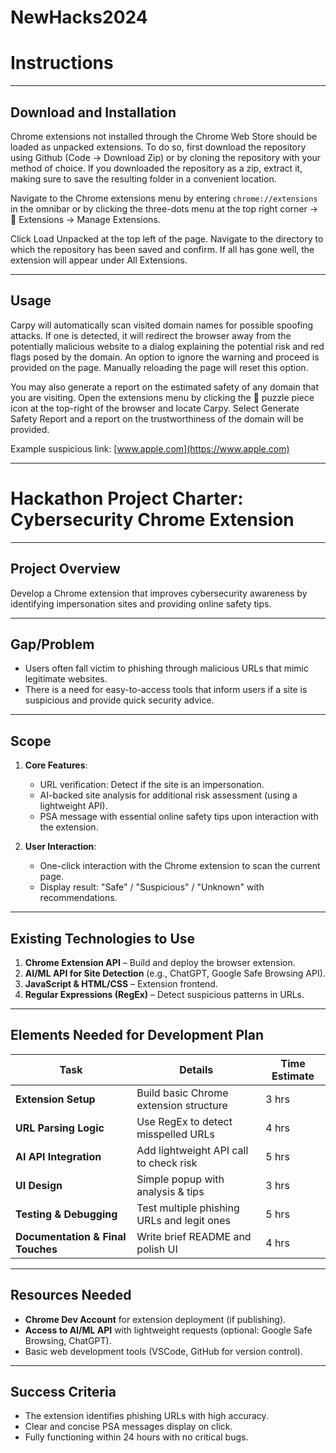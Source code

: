 # NewHacks2024

# **Instructions**

---

## **Download and Installation**
Chrome extensions not installed through the Chrome Web Store should be loaded as unpacked extensions. To do so, first download the repository using Github (Code -> Download Zip) or by cloning the repository with your method of choice. If you downloaded the repository as a zip, extract it, making sure to save the resulting folder in a convenient location. 

Navigate to the Chrome extensions menu by entering `chrome://extensions` in the omnibar or by clicking the three-dots menu at the top right corner -> 🧩 Extensions -> Manage Extensions. 

Click Load Unpacked at the top left of the page. Navigate to the directory to which the repository has been saved and confirm. If all has gone well, the extension will appear under All Extensions.

---

## **Usage**
Carpy will automatically scan visited domain names for possible spoofing attacks. If one is detected, it will redirect the browser away from the potentially malicious website to a dialog explaining the potential risk and red flags posed by the domain. An option to ignore the warning and proceed is provided on the page. Manually reloading the page will reset this option.

You may also generate a report on the estimated safety of any domain that you are visiting. Open the extensions menu by clicking the 🧩 puzzle piece icon at the top-right of the browser and locate Carpy. Select Generate Safety Report and a report on the trustworthiness of the domain will be provided. 

Example suspicious link: [www.аррӏе.com](https://www.аррӏе.com)

---

# **Hackathon Project Charter: Cybersecurity Chrome Extension**

---

## **Project Overview**  
Develop a Chrome extension that improves cybersecurity awareness by identifying impersonation sites and providing online safety tips.

---

## **Gap/Problem**  
- Users often fall victim to phishing through malicious URLs that mimic legitimate websites.  
- There is a need for easy-to-access tools that inform users if a site is suspicious and provide quick security advice.

---

## **Scope**  
1. **Core Features**:  
   - URL verification: Detect if the site is an impersonation.  
   - AI-backed site analysis for additional risk assessment (using a lightweight API).  
   - PSA message with essential online safety tips upon interaction with the extension.  

2. **User Interaction**:  
   - One-click interaction with the Chrome extension to scan the current page.  
   - Display result: "Safe" / "Suspicious" / "Unknown" with recommendations.

---

## **Existing Technologies to Use**  
1. **Chrome Extension API** – Build and deploy the browser extension.  
2. **AI/ML API for Site Detection** (e.g., ChatGPT, Google Safe Browsing API).  
3. **JavaScript & HTML/CSS** – Extension frontend.  
4. **Regular Expressions (RegEx)** – Detect suspicious patterns in URLs.  

---

## **Elements Needed for Development Plan**  
| **Task**                         | **Details**                              | **Time Estimate** |
|-----------------------------------|------------------------------------------|------------------|
| **Extension Setup**               | Build basic Chrome extension structure  | 3 hrs            |
| **URL Parsing Logic**             | Use RegEx to detect misspelled URLs      | 4 hrs            |
| **AI API Integration**            | Add lightweight API call to check risk  | 5 hrs            |
| **UI Design**                     | Simple popup with analysis & tips       | 3 hrs            |
| **Testing & Debugging**           | Test multiple phishing URLs and legit ones | 5 hrs            |
| **Documentation & Final Touches** | Write brief README and polish UI        | 4 hrs            |

---

## **Resources Needed**  
- **Chrome Dev Account** for extension deployment (if publishing).  
- **Access to AI/ML API** with lightweight requests (optional: Google Safe Browsing, ChatGPT).  
- Basic web development tools (VSCode, GitHub for version control).

---

## **Success Criteria**  
- The extension identifies phishing URLs with high accuracy.  
- Clear and concise PSA messages display on click.  
- Fully functioning within 24 hours with no critical bugs.
